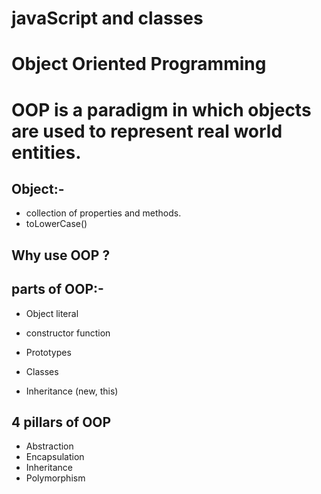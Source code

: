 # javaScript and classes #

# Object Oriented Programming #

# OOP is a paradigm in which objects are used to represent real world entities.

## Object:-
- collection of properties and methods.
- toLowerCase()

## Why use OOP ? #

## parts of OOP:-
- Object literal

- constructor function
- Prototypes
- Classes
- Inheritance (new, this)



## 4 pillars of OOP #
- Abstraction
- Encapsulation
- Inheritance
- Polymorphism
